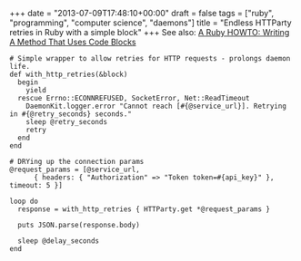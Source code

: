 +++
date = "2013-07-09T17:48:10+00:00"
draft = false
tags = ["ruby", "programming", "computer science", "daemons"]
title = "Endless HTTParty retries in Ruby with a simple block"
+++
See also: [A Ruby HOWTO: Writing A Method That Uses Code Blocks](http://blog.codahale.com/2005/11/24/a-ruby-howto-writing-a-method-that-uses-code-blocks/)

    # Simple wrapper to allow retries for HTTP requests - prolongs daemon life.
    def with_http_retries(&block)
      begin
        yield
      rescue Errno::ECONNREFUSED, SocketError, Net::ReadTimeout
        DaemonKit.logger.error "Cannot reach [#{@service_url}]. Retrying in #{@retry_seconds} seconds."
        sleep @retry_seconds
        retry
      end
    end

    # DRYing up the connection params
    @request_params = [@service_url,
          { headers: { "Authorization" => "Token token=#{api_key}" }, timeout: 5 }]

    loop do
      response = with_http_retries { HTTParty.get *@request_params }

      puts JSON.parse(response.body)

      sleep @delay_seconds
    end